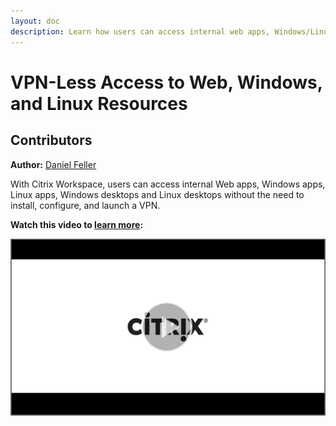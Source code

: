 ```yaml
---
layout: doc
description: Learn how users can access internal web apps, Windows/Linux apps and Windows/Linux desktops without a VPN.
---
```

# VPN-Less Access to Web, Windows, and Linux Resources

## Contributors

**Author:** [Daniel Feller](https://twitter.com/djfeller)

With Citrix Workspace, users can access internal Web apps, Windows apps, Linux apps, Windows desktops and Linux desktops without the need to install, configure, and launch a VPN.

**Watch this video to [learn more](https://www.youtube.com/watch?v=HvF9NpeEG7A):**

[![DESCRIPTION](/en-us/tech-zone/learn/media/shared_video-placeholder.png)](https://www.youtube.com/watch?v=HvF9NpeEG7A)

